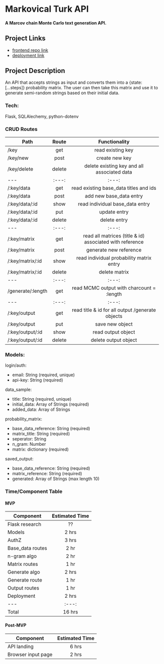 # Markovical Turk API
#### A Marcov chain Monte Carlo text generation API.

## Project Links

- [frontend repo link](url)
- [deployment link](url)

## Project Description
An API that accepts strings as input and converts them into a {state: [...steps]} probability matrix. The user can then take this matrix and use it to generate semi-random strings based on their initial data.

### Tech:
Flask, SQLAlechemy, python-dotenv

### CRUD Routes

| Path | Route | Functionality |
| --- | :---: | :---: |
| /key | get | read existing key |
| /key/new | post | create new key |
| /key/delete | delete | delete existing key and all associated data |
| --- | :---: | :---: |
| /:key/data | get | read existing base_data titles and ids |
| /:key/data | post | add new base_data entry |
| /:key/data/:id | show | read individual base_data entry |
| /:key/data/:id | put | update entry |
| /:key/data/:id | delete | delete entry |
| --- | :---: | :---: |
| /:key/matrix | get | read all matrices (title & id) associated with reference |
| /:key/matrix | post | generate new reference |
| /:key/matrix/:id | show | read individual probability matrix entry |
| /:key/matrix/:id | delete | delete matrix |
| --- | :---: | :---: |
| /generate/:length | get | read MCMC output with charcount = :length |
| --- | :---: | :---: |
| /:key/output | get | read title & id for all output /generate objects |
| /:key/output | put | save new object |
| /:key/output/:id | show | read output object |
| /:key/output/:id | delete | delete output object |

### Models:

login/auth:
 - email: String (required, unique)
 - api-key: String (required)

data_sample:
 - title: String (required, unique)
 - initial_data: Array of Strings (required)
 - added_data: Array of Strings

probability_matrix:
 - base_data_reference: String (required)
 - matrix_title: String (required)
 - seperator: String
 - n_gram: Number
 - matrix: dictionary (required)

saved_output: 
 - base_data_reference: String (required)
 - matrix_reference: String (required)
 - generated: Array of Strings (max length 10)

### Time/Component Table
#### MVP
| Component | Estimated Time |
| --- | :---: |
| Flask research | ?? |
| Models | 2 hrs |
| AuthZ | 3 hrs |
| Base_data routes | 2 hr |
| n-gram algo | 2 hr |
| Matrix routes | 1 hr |
| Generate algo | 2 hrs |
| Generate route | 1 hr |
| Output routes | 1 hr |
| Deployment | 2 hrs |
| --- | :---: |
| Total | 16 hrs |

#### Post-MVP
| Component | Estimated Time |
| --- | :---: |
| API landing | 6 hrs |
| Browser input page | 2 hrs |
